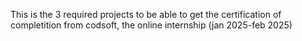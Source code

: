 This is the 3 required projects to be able to get the certification of completition from codsoft, the online internship (jan 2025-feb 2025)

